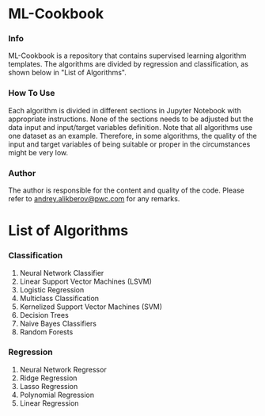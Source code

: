 # ML-Cookbook
### Info 
ML-Cookbook is a repository that contains supervised learning algorithm templates. The algorithms are divided by regression and classification, as shown below in "List of Algorithms". 

### How To Use
Each algorithm is divided in different sections in Jupyter Notebook with appropriate instructions. None of the sections needs to be adjusted but the data input and input/target variables definition. Note that all algorithms use one dataset as an example. Therefore, in some algorithms, the quality of the input and target variables of being suitable or proper in the circumstances might be very low.

### Author
The author is responsible for the content and quality of the code. Please refer to andrey.alikberov@pwc.com for any remarks. 

# List of Algorithms 
### Classification
1. Neural Network Classifier
2. Linear Support Vector Machines (LSVM)
3. Logistic Regression
4. Multiclass Classification
5. Kernelized Support Vector Machines (SVM)
6. Decision Trees
7. Naive Bayes Classifiers
8. Random Forests

### Regression 
1. Neural Network Regressor
2. Ridge Regression
3. Lasso Regression 
4. Polynomial Regression
5. Linear Regression 
 
